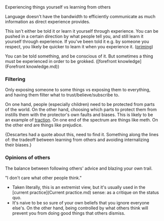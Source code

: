 Experiencing things yourself vs learning from others

Language doesn't have the bandwidth to efficiently communicate as much information as direct experience provides.

This isn't either be told it or learn it yourself through experience.  You can be pushed in a certain direction by what people tell you, and still learn it yourself through experience.  If you've been told it e.g. by someone you respect, you likely be quicker to learn it when you experience it. ([priming](Priming.md))

You can be told something, and be conscious of it. But sometimes a thing must be experienced in order to be grokked. ([forefront knowledge](Forefront knowledge.md))


### Filtering
Only exposing someone to some things vs exposing them to everything, and having them filter what to trust/believe/subscribe to.

On one hand, people (especially children) need to be protected from parts of the world. On the other hand, choosing which parts to protect them from instills them with the protector's own faults and biases.  This is likely to be an example of [traction](Traction.md).  On one end of the spectrum are things like meth.  On the other end are things like prejudice.

{Descartes had a quote about this, need to find it. Something along the lines of: the tradeoff between learning from others and avoiding internalizing their biases.}


### Opinions of others
The balance between following others' advice and blazing your own trail.

"I don't care what other people think."
- Taken literally, this is an extremist view, but it's usually used in the [current practice](Current practice.md) sense: as a critique on the status quo.
- It's naive to be so sure of your own beliefs that you ignore everyone else's.  On the other hand, being controlled by what others think will prevent you from doing good things that others dismiss.
